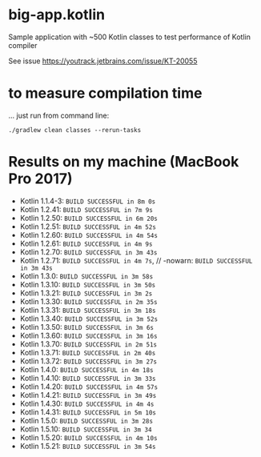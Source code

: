 # big-app.kotlin
Sample application with ~500 Kotlin classes to test performance of Kotlin compiler

See issue https://youtrack.jetbrains.com/issue/KT-20055

# to measure compilation time
 
... just run from command line:

```
./gradlew clean classes --rerun-tasks
```

# Results on my machine (MacBook Pro 2017) 
* Kotlin 1.1.4-3:         `BUILD SUCCESSFUL in 8m 0s`
* Kotlin 1.2.41:          `BUILD SUCCESSFUL in 7m 9s`
* Kotlin 1.2.50:          `BUILD SUCCESSFUL in 6m 20s`
* Kotlin 1.2.51:          `BUILD SUCCESSFUL in 4m 52s`
* Kotlin 1.2.60:          `BUILD SUCCESSFUL in 4m 54s`
* Kotlin 1.2.61:          `BUILD SUCCESSFUL in 4m 9s`
* Kotlin 1.2.70:          `BUILD SUCCESSFUL in 3m 43s`
* Kotlin 1.2.71:          `BUILD SUCCESSFUL in 4m 7s`,   // -nowarn: `BUILD SUCCESSFUL in 3m 43s`
* Kotlin 1.3.0:           `BUILD SUCCESSFUL in 3m 58s`
* Kotlin 1.3.10:          `BUILD SUCCESSFUL in 3m 50s`
* Kotlin 1.3.21:          `BUILD SUCCESSFUL in 3m 2s`
* Kotlin 1.3.30:          `BUILD SUCCESSFUL in 2m 35s`
* Kotlin 1.3.31:          `BUILD SUCCESSFUL in 3m 18s`
* Kotlin 1.3.40:          `BUILD SUCCESSFUL in 3m 52s`
* Kotlin 1.3.50:          `BUILD SUCCESSFUL in 3m 6s`
* Kotlin 1.3.60:          `BUILD SUCCESSFUL in 3m 16s`
* Kotlin 1.3.70:          `BUILD SUCCESSFUL in 2m 51s`
* Kotlin 1.3.71:          `BUILD SUCCESSFUL in 2m 40s`
* Kotlin 1.3.72:          `BUILD SUCCESSFUL in 3m 27s`
* Kotlin 1.4.0:           `BUILD SUCCESSFUL in 4m 18s`
* Kotlin 1.4.10:          `BUILD SUCCESSFUL in 3m 33s`
* Kotlin 1.4.20:          `BUILD SUCCESSFUL in 4m 57s`
* Kotlin 1.4.21:          `BUILD SUCCESSFUL in 3m 49s`
* Kotlin 1.4.30:          `BUILD SUCCESSFUL in 4m 4s`
* Kotlin 1.4.31:          `BUILD SUCCESSFUL in 5m 10s`
* Kotlin 1.5.0:           `BUILD SUCCESSFUL in 3m 28s`
* Kotlin 1.5.10:          `BUILD SUCCESSFUL in 3m 34`
* Kotlin 1.5.20:          `BUILD SUCCESSFUL in 4m 10s`
* Kotlin 1.5.21:          `BUILD SUCCESSFUL in 3m 54s`
